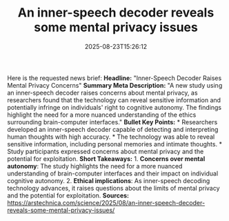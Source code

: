 ﻿---
title: "An inner-speech decoder reveals some mental privacy issues"
date: "2025-08-23T15:26:12"
category: "Markets"
summary: ""
slug: "an innerspeech decoder reveals some mental privacy issues"
source_urls:
  - "https://arstechnica.com/science/2025/08/an-inner-speech-decoder-reveals-some-mental-privacy-issues/"
seo:
  title: "An inner-speech decoder reveals some mental privacy issues | Hash n Hedge"
  description: ""
  keywords: ["news", "markets", "brief"]
---
Here is the requested news brief:  **Headline:** "Inner-Speech Decoder Raises Mental Privacy Concerns"  **Summary Meta Description:** "A new study using an inner-speech decoder raises concerns about mental privacy, as researchers found that the technology can reveal sensitive information and potentially infringe on individuals' right to cognitive autonomy. The findings highlight the need for a more nuanced understanding of the ethics surrounding brain-computer interfaces."  **Bullet Key Points:**  * Researchers developed an inner-speech decoder capable of detecting and interpreting human thoughts with high accuracy. * The technology was able to reveal sensitive information, including personal memories and intimate thoughts. * Study participants expressed concerns about mental privacy and the potential for exploitation.  **Short Takeaways:**  1. **Concerns over mental autonomy**: The study highlights the need for a more nuanced understanding of brain-computer interfaces and their impact on individual cognitive autonomy. 2. **Ethical implications**: As inner-speech decoding technology advances, it raises questions about the limits of mental privacy and the potential for exploitation.  **Sources:** https://arstechnica.com/science/2025/08/an-inner-speech-decoder-reveals-some-mental-privacy-issues/ 
